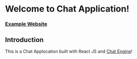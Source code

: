 # Welcome to Chat Application!

### [Example Website](https://group-chat-app-dk.netlify.app/)


## Introduction

This is a Chat Applocation built with React JS and [Chat Engine](https://chatengine.io)!



